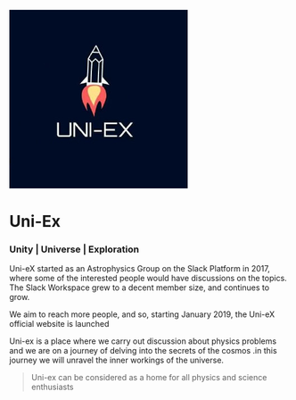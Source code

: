 ![Uni-Ex Logo](https://github.com/lycon-tryx/Uni-Ex/blob/master/Images/uni%20ex%20logo1.jpeg?raw=true)

# Uni-Ex
### Unity | Universe | Exploration


Uni-eX started as an Astrophysics Group on the Slack Platform in 2017, where some of the interested people would have discussions on the topics. The Slack Workspace grew to a decent member size, and continues to grow.

We aim to reach more people, and so, starting January 2019, the Uni-eX official website is launched

Uni-ex is a place where we carry out discussion about physics problems and we are on a journey of delving into the secrets of the cosmos .in this journey we will unravel the inner workings of the universe.

> Uni-ex can be considered as a home for all physics and science enthusiasts
